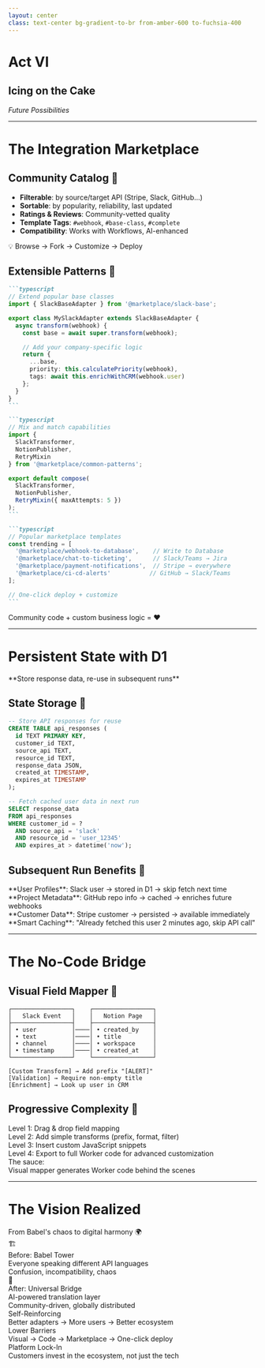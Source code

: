 ```yaml
---
layout: center
class: text-center bg-gradient-to-br from-amber-600 to-fuchsia-400
---
```


# Act VI

## Icing on the Cake

_Future Possibilities_

---

# The Integration Marketplace

<div class="grid grid-cols-2 gap-8">

<div>

## **Community Catalog** 🏪

<div class="text-sm mt-8 p-4 bg-gray-100 dark:bg-gray-800 rounded-lg">

- **Filterable**: by source/target API (Stripe, Slack, GitHub...)
- **Sortable**: by popularity, reliability, last updated
- **Ratings & Reviews**: Community-vetted quality
- **Template Tags**: `#webhook`, `#base-class`, `#complete`
- **Compatibility**: Works with Workflows, AI-enhanced

</div>

<div class="p-4 bg-gray-100 dark:bg-gray-800 rounded-lg mt-4 text-sm font-bold">
💡 Browse → Fork → Customize → Deploy
</div>

</div>

<div>

## **Extensible Patterns** 🧩

<div class="mt-8">

````md magic-move {lines: true}
```typescript
// Extend popular base classes
import { SlackBaseAdapter } from '@marketplace/slack-base';

export class MySlackAdapter extends SlackBaseAdapter {
  async transform(webhook) {
    const base = await super.transform(webhook);

    // Add your company-specific logic
    return {
      ...base,
      priority: this.calculatePriority(webhook),
      tags: await this.enrichWithCRM(webhook.user)
    };
  }
}
```

```typescript
// Mix and match capabilities
import {
  SlackTransformer,
  NotionPublisher,
  RetryMixin
} from '@marketplace/common-patterns';

export default compose(
  SlackTransformer,
  NotionPublisher,
  RetryMixin({ maxAttempts: 5 })
);
```

```typescript
// Popular marketplace templates
const trending = [
  '@marketplace/webhook-to-database',    // Write to Database
  '@marketplace/chat-to-ticketing',      // Slack/Teams → Jira
  '@marketplace/payment-notifications',  // Stripe → everywhere
  '@marketplace/ci-cd-alerts'           // GitHub → Slack/Teams
];

// One-click deploy + customize
```
````

</div>

</div>

</div>

<v-click at="2">

<div class="mt-8 text-center text-xl font-bold">
Community code + custom business logic = ❤️
</div>

</v-click>



---

# Persistent State with D1

<div class="mb-6">**Store response data, re-use in subsequent runs**</div>

<div class="grid grid-cols-2 gap-8">

<div>

## **State Storage** 💾

```sql
-- Store API responses for reuse
CREATE TABLE api_responses (
  id TEXT PRIMARY KEY,
  customer_id TEXT,
  source_api TEXT,
  resource_id TEXT,
  response_data JSON,
  created_at TIMESTAMP,
  expires_at TIMESTAMP
);

-- Fetch cached user data in next run
SELECT response_data
FROM api_responses
WHERE customer_id = ?
  AND source_api = 'slack'
  AND resource_id = 'user_12345'
  AND expires_at > datetime('now');
```

</div>

<div v-click>

## **Subsequent Run Benefits** 🔄

<div class="space-y-4 mt-4">

<div class="p-3 bg-blue-100 dark:bg-blue-900 rounded">
**User Profiles**: Slack user → stored in D1 → skip fetch next time
</div>

<div class="p-3 bg-green-100 dark:bg-green-900 rounded">
**Project Metadata**: GitHub repo info → cached → enriches future webhooks
</div>

<div class="p-3 bg-purple-100 dark:bg-purple-900 rounded">
**Customer Data**: Stripe customer → persisted → available immediately
</div>

<div class="p-3 bg-amber-100 dark:bg-amber-700 rounded">
**Smart Caching**: "Already fetched this user 2 minutes ago, skip API call"
</div>

</div>

</div>

</div>

---

# The No-Code Bridge

<div class="grid grid-cols-2 gap-8">

<div>

## **Visual Field Mapper** 🎨

<div class="p-4 mt-8 bg-gray-100 dark:bg-gray-800 rounded-lg">

```text
┌─────────────────┐    ┌─────────────────┐
│   Slack Event   │    │   Notion Page   │
├─────────────────┤    ├─────────────────┤
│ • user          │────│ • created_by    │
│ • text          │────│ • title         │
│ • channel       │────│ • workspace     │
│ • timestamp     │────│ • created_at    │
└─────────────────┘    └─────────────────┘

[Custom Transform] → Add prefix "[ALERT]"
[Validation] → Require non-empty title
[Enrichment] → Look up user in CRM
```

</div>

</div>

<div v-click>

## **Progressive Complexity** 🚀

<div class="space-y-4 mt-4 mt-8 text-sm">

<div class="p-3 bg-green-100 dark:bg-green-900 rounded">
<span class="font-bold">Level 1</span>: Drag & drop field mapping
</div>

<div class="p-3 bg-blue-100 dark:bg-blue-900 rounded">
<span class="font-bold">Level 2</span>: Add simple transforms (prefix, format, filter)
</div>

<div class="p-3 bg-purple-100 dark:bg-purple-900 rounded">
<span class="font-bold">Level 3</span>: Insert custom JavaScript snippets
</div>

<div class="p-3 bg-orange-100 dark:bg-orange-700 rounded">
<span class="font-bold">Level 4</span>: Export to full Worker code for advanced customization
</div>

</div>

<div class="mt-6 p-4 bg-gradient-to-r from-green-100 to-blue-100 dark:from-green-900 dark:to-blue-900 rounded-lg">
<div class="font-bold">The sauce:</div>
<div class="text-sm">Visual mapper generates Worker code behind the scenes</div>
</div>

</div>

</div>

---

# The Vision Realized

<div class="text-center">

<div v-click="1" class="text-3xl mb-8">From Babel's chaos to digital harmony 🌍</div>

<div v-click="2" class="grid grid-cols-2 gap-8 mb-8">

<div class="p-6 bg-gradient-to-br from-red-100 to-orange-100 dark:from-red-900 dark:to-orange-900 rounded-lg">
<div class="text-2xl mb-2">🏗️</div>
<div class="font-bold">Before: Babel Tower</div>
<div class="text-sm">Everyone speaking different API languages</div>
<div class="text-sm">Confusion, incompatibility, chaos</div>
</div>

<div class="p-6 bg-gradient-to-br from-green-100 to-blue-100 dark:from-green-900 dark:to-blue-900 rounded-lg">
<div class="text-2xl mb-2">🌉</div>
<div class="font-bold">After: Universal Bridge</div>
<div class="text-sm">AI-powered translation layer</div>
<div class="text-sm">Community-driven, globally distributed</div>
</div>

</div>

</div>

<v-click>

<div class="grid grid-cols-3 gap-6 text-center">

<div class="p-4 bg-gradient-to-r from-blue-100 to-purple-100 dark:from-blue-900 dark:to-purple-900 rounded-lg">
<div class="font-bold">Self-Reinforcing</div>
<div class="text-sm">Better adapters → More users → Better ecosystem</div>
</div>

<div class="p-4 bg-gradient-to-r from-green-100 to-blue-100 dark:from-green-900 dark:to-blue-900 rounded-lg">
<div class="font-bold">Lower Barriers</div>
<div class="text-sm">Visual → Code → Marketplace → One-click deploy</div>
</div>

<div class="p-4 bg-gradient-to-r from-purple-100 to-pink-100 dark:from-purple-900 dark:to-pink-900 rounded-lg">
<div class="font-bold">Platform Lock-In</div>
<div class="text-sm">Customers invest in the ecosystem, not just the tech</div>
</div>

</div>

</v-click>
<!--
Transition to closing section
-->